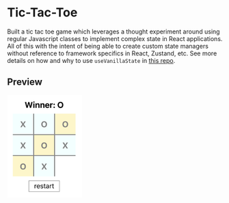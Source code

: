 # Tic-Tac-Toe

Built a tic tac toe game which leverages a thought experiment around using regular Javascript classes to implement complex state in React applications. All of this with the intent of being able to create custom state managers without reference to framework specifics in React, Zustand, etc. See more details on how and why to use `useVanillaState` in [this repo](https://github.com/jaimefps/use-vanilla-state).

## Preview

<img src="./assets/sample.png" alt="drawing" width="175"/>
